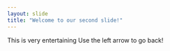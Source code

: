 ```yaml
---
layout: slide
title: "Welcome to our second slide!"
---
```

This is very entertaining
Use the left arrow to go back!

